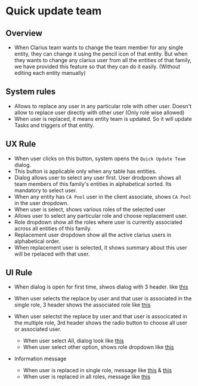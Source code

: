 # Quick update team

## Overview
- When Clarius team wants to change the team member for any single entity, they can change it using the pencil icon of that entity. But when they wants to change any clarius user from all the entities of that family, we have provided this feature so that they can do it easily. (Without editing each entity manually)

## System rules
- Allows to replace any user in any particular role with other user. Doesn't allow to replace user directly with other user (Only role wise allowed)
- When user is replaced, it means entity team is updated. So it will update Tasks and triggers of that entity. 

## UX Rule
- When user clicks on this button, system opens the `Quick Update Team` dialog.
- This button is applicable only when any table has entities.
- Dialog allows user to select any user first. User drodpown shows all team members of this family's entities in alphabetical sorted. Its mandatory to select user.
- When any entity has `CA Pool` user in the client associate, shows `CA Pool` in the user dropdown.
- When user is select, shows various roles of the selected user
- Allows user to select any particular role and choose replacement user. 
- Role dropdown show all the roles where user is currently associated across all entities of this family. 
- Replacement user dropdown show all the active clarius users in alphabetical order. 
- When replacement user is selected, it shows summary about this user will be rpelaced with that user.

## UI Rule
- When dialog is open for first time, shwos dialog with 3 header. like [this](https://drive.google.com/file/d/1tNNVjhra2U7NwtsKlRVhhkljVHLTT-Lm/view?usp=sharing)
- When user selects the replace by user and that user is associated in the single role, 3 header shows the associated role like [this](https://drive.google.com/file/d/1TURsVueuXPqUiq1Fq8jzfoZcyZexd7uK/view?usp=sharing)
- When user selectst the replace by user and that user is associcated in the multiple role, 3rd header shows the radio button to choose all user or associated user.
    - When user select All, dialog look like [this](https://drive.google.com/file/d/1f_dAEMYaW1PDI9DQMfeRdWiBjVGwmZ7b/view?usp=sharing)
    - When user select other option, shows role dropdown like [this](https://drive.google.com/file/d/1yAWQtwPbYAIL1NoMJK2LEBoYbqlX2fHs/view?usp=sharing)

- Information message
    - When user is replaced in single role, message like [this](https://drive.google.com/file/d/1rtkMG-P0CLw73LQiKwu2nyCLktoejT5-/view?usp=sharing) & [this](https://drive.google.com/file/d/1KMhUeaEdTKJM8CYAM-9QMBtJ1UDyjVvg/view?usp=sharing)
    - When user is replaced in all roles, message like [this](https://drive.google.com/file/d/18M9XukNerJAfSA0J7D_Ln1S4chBxT-zK/view?usp=sharing)
